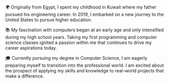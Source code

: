 🌍 Originally from Egypt, I spent my childhood in Kuwait where my father pursued his engineering career. In 2019, I embarked on a new journey to the United States to pursue higher education.

📚 My fascination with computers began at an early age and only intensified during my high school years. Taking my first programming and computer science classes ignited a passion within me that continues to drive my career aspirations today.

🎓 Currently pursuing my degree in Computer Science, I am eagerly preparing myself to transition into the professional world. I am excited about the prospect of applying my skills and knowledge to real-world projects that make a difference.
